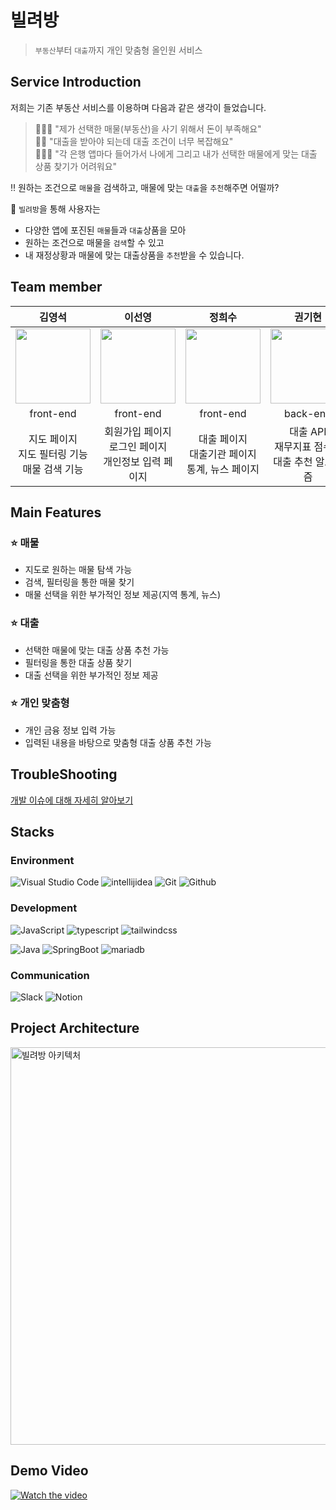 # 빌려방
> `부동산`부터 `대출`까지 개인 맞춤형 올인원 서비스

## Service Introduction
저희는 기존 부동산 서비스를 이용하며 다음과 같은 생각이 들었습니다.

> 🙋🏻‍♂️ "제가 선택한 매물(부동산)을 사기 위해서 돈이 부족해요"  
> 🙋🏻 "대출을 받아야 되는데 대출 조건이 너무 복잡해요"  
> 🙋🏻‍♀️ "각 은행 앱마다 들어가서 나에게 그리고 내가 선택한 매물에게 맞는 대출 상품 찾기가 어려워요"  

‼️ 원하는 조건으로 `매물`을 검색하고, 매물에 맞는 `대출`을 `추천`해주면 어떨까?

🏦 `빌려방`을 통해 사용자는 
- 다양한 앱에 포진된 `매물`들과 `대출`상품을 모아
- 원하는 조건으로 매물을 `검색`할 수 있고
- 내 재정상황과 매물에 맞는 대출상품을 `추천`받을 수 있습니다.

## Team member
|김영석|이선영|정희수|권기현|곽진현|정채헌|
|:---:|:---:|:---:|:---:|:---:|:---:|
|<img width="120px" src="https://avatars.githubusercontent.com/u/122508517?s=96&v=4"/> |<img width="120px" src="https://avatars.githubusercontent.com/u/71091090?s=96&v=4" />|<img width="120px" src="https://avatars.githubusercontent.com/u/73633272?s=96&v=4"/>|<img width="120px" src="https://avatars.githubusercontent.com/u/99806443?s=96&v=4"/>|<img width="120px" src="https://avatars.githubusercontent.com/u/93817551?s=96&v=4"/>|<img width="120px" src="https://avatars.githubusercontent.com/u/116990111?s=96&v=4"/>|
|front-end|front-end|front-end|back-end|back-end|back-end|
|지도 페이지<br/>지도 필터링 기능<br/>매물 검색 기능|회원가입 페이지<br/>로그인 페이지<br/>개인정보 입력 페이지|대출 페이지<br/>대출기관 페이지<br/>통계, 뉴스 페이지|대출 API<br/>재무지표 점수화<br/>대출 추천 알고리즘|유저 API, 매물 API<br/>MSA 설계<br/>CI/CD 구축|매물 API<br/>통계 API<br/>매물 크롤링|

## Main Features
### ⭐️ 매물
- 지도로 원하는 매물 탐색 가능
- 검색, 필터링을 통한 매물 찾기
- 매물 선택을 위한 부가적인 정보 제공(지역 통계, 뉴스)

### ⭐️ 대출
- 선택한 매물에 맞는 대출 상품 추천 가능
- 필터링을 통한 대출 상품 찾기
- 대출 선택을 위한 부가적인 정보 제공

### ⭐️ 개인 맞춤형
- 개인 금융 정보 입력 가능
- 입력된 내용을 바탕으로 맞춤형 대출 상품 추천 가능

## TroubleShooting
[개발 이슈에 대해 자세히 알아보기](https://www.notion.so/1528aeebff8580b29dbddda6bfb2709d)

## Stacks

### Environment
![Visual Studio Code](https://img.shields.io/badge/Visual%20Studio%20Code-007ACC?style=for-the-badge&logo=Visual%20Studio%20Code&logoColor=white)
![intellijidea](https://img.shields.io/badge/intellij%20idea-000000?style=for-the-badge&logo=intellij%20idea&logoColor=white)
![Git](https://img.shields.io/badge/Git-F05032?style=for-the-badge&logo=Git&logoColor=white)
![Github](https://img.shields.io/badge/GitHub-181717?style=for-the-badge&logo=GitHub&logoColor=white)             

### Development
![JavaScript](https://img.shields.io/badge/JavaScript-F7DF1E?style=for-the-badge&logo=Javascript&logoColor=white)
![typescript](https://img.shields.io/badge/typescript-3178C6?style=for-the-badge&logo=typescript&logoColor=white)
![tailwindcss](https://img.shields.io/badge/tailwind%20css-2F2E8B?style=for-the-badge&logo=tailwind%20css&logoColor=white)

![Java](https://img.shields.io/badge/Java-007396?style=for-the-badge&logo=OpenJDK&logoColor=white)
![SpringBoot](https://img.shields.io/badge/Spring%20Boot-6DB33F?style=for-the-badge&logo=Spring%20Boot&logoColor=white)
![mariadb](https://img.shields.io/badge/mariadb-003545?style=for-the-badge&logo=mariadb&logoColor=white)

### Communication
![Slack](https://img.shields.io/badge/Slack-4A154B?style=for-the-badge&logo=Slack&logoColor=white)
![Notion](https://img.shields.io/badge/Notion-000000?style=for-the-badge&logo=Notion&logoColor=white)

## Project Architecture
<img width="636" alt="빌려방 아키텍처" src="https://github.com/PDA-BillyBang/.github/assets/99806443/ab20b067-9847-4f95-b9e4-0c5718b9c4e9">

## Demo Video
[![Watch the video](https://img.youtube.com/vi/dMY8Ps0iDD0/0.jpg)](https://youtu.be/dMY8Ps0iDD0)
